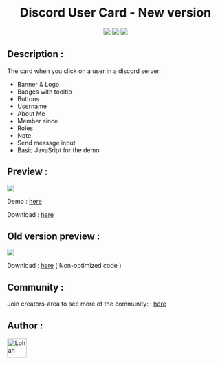 <body style="width: 100%; height: 100%">
  
  <h1 align="center">Discord User Card - New version</h1>
  <p align="center">
    <a target='_blank' href='https://developer.mozilla.org/fr/'><img src="https://forthebadge.com/images/badges/uses-html.svg"></a>&nbsp<a target='_blank' href='https://developer.mozilla.org/fr/'><img src="https://forthebadge.com/images/badges/uses-css.svg"></a>&nbsp<a target='_blank' href='https://developer.mozilla.org/fr/'><img src="https://forthebadge.com/images/badges/uses-js.svg"></a>
  </p>
</body>

## Description :

The card when you click on a user in a discord server.

- Banner & Logo
- Badges with tooltip
- Buttons
- Username
- About Me
- Member since
- Roles
- Note
- Send message input
- Basic JavaSript for the demo

## Preview :

<img src="https://i.imgur.com/gFLihvQ.png">

Demo : <a href="https://sybrax.github.io/Discord-User-Card/">here</a>

Download : <a href="https://github.com/Sybrax/Discord-User-Card/releases/tag/v2.0.0">here</a>

## Old version preview :

<img src="https://i.imgur.com/s2hTmWR.png">

Download : <a href="https://github.com/Sybrax/Discord-User-Card/releases/tag/v1.0.0">here</a> ( Non-optimized code )

## Community :

Join creators-area to see more of the community: : <a href="https://discord.gg/fHYmhV3r3k">here</a>

## Author :

<p>
  <a href="https://github.com/Sybrax"><img width="45" src="https://avatars.githubusercontent.com/u/45593750?s=64&v=4" alt="Lohan" style="max-width: 100%;"></a>
</p>
 
</ul>
